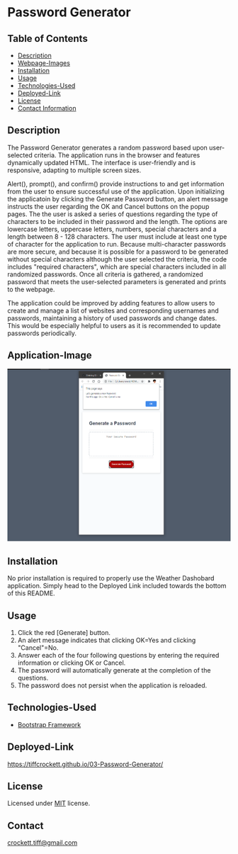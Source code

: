 # Password Generator

## Table of Contents
* [Description](#description)
* [Webpage-Images](#webpage-images)
* [Installation](#installation)
* [Usage](#usage)
* [Technologies-Used](#technologies-used)
* [Deployed-Link](#deployed-link)
* [License](#license)
* [Contact Information](#contact)


## Description

The Password Generator generates a random password based upon user-selected criteria.  The application runs in the browser and features dynamically updated HTML.  The interface is user-friendly and is responsive, adapting to multiple screen sizes.

Alert(), prompt(), and confirm() provide instructions to and get information from the user to ensure successful use of the application.  Upon initializing the applicatoin by clicking the Generate Password button, an alert message instructs the user regarding the OK and Cancel buttons on the popup pages.  The the user is asked a series of questions regarding the type of characters to be included in their password and the length.  The options are lowercase letters, uppercase letters, numbers, special characters and a length between 8 - 128 characters.  The user must include at least one type of character for the application to run.  Because multi-character passwords are more secure, and because it is possible for a password to be generated without special characters although the user selected the criteria, the code includes "required characters", which are special characters included in all randomized passwords. Once all criteria is gathered, a randomized password that meets the user-selected parameters is generated and prints to the webpage. 


The application could be improved by adding features to allow users to create and manage a list of websites and corresponding usernames and passwords, maintaining a history of used passwords and change dates.  This would be especially helpful to users as it is recommended to update passwords periodically. 


## Application-Image

![Screenshot of webpage](https://github.com/tiffcrockett/03-Password-Generator/blob/main/assets/images/PwdGenScrn.png)

## Installation

No prior installation is required to properly use the Weather Dashobard application. Simply head to the Deployed Link included towards the bottom of this README.

## Usage

1. Click the red [Generate] button.
2. An alert message indicates that clicking OK=Yes and clicking "Cancel"=No.
3. Answer each of the four following questions by entering the required information or clicking OK or Cancel.
4. The password will automatically generate at the completion of the questions. 
5. The password does not persist when the application is reloaded.

## Technologies-Used

* [Bootstrap Framework](https://getbootstrap.com/)

## Deployed-Link

https://tiffcrockett.github.io/03-Password-Generator/

## License

Licensed under [MIT](https://choosealicense.com/licenses/mit/) license.  

## Contact

crockett.tiff@gmail.com

